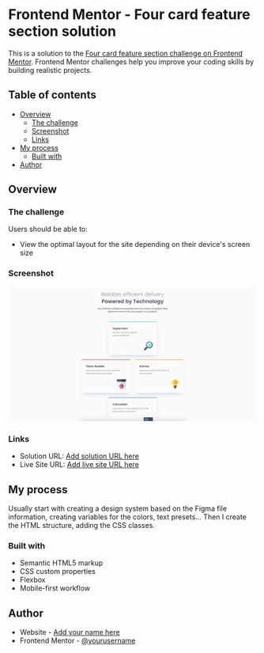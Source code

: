 # Frontend Mentor - Four card feature section solution

This is a solution to the [Four card feature section challenge on Frontend Mentor](https://www.frontendmentor.io/challenges/four-card-feature-section-weK1eFYK). Frontend Mentor challenges help you improve your coding skills by building realistic projects.

## Table of contents

- [Overview](#overview)
  - [The challenge](#the-challenge)
  - [Screenshot](#screenshot)
  - [Links](#links)
- [My process](#my-process)
  - [Built with](#built-with)
- [Author](#author)

## Overview

### The challenge

Users should be able to:

- View the optimal layout for the site depending on their device's screen size

### Screenshot

![](./screenshot.jpg)

### Links

- Solution URL: [Add solution URL here](https://github.com/psegarel/fem-four-cards)
- Live Site URL: [Add live site URL here](https://psegarel.github.io/fem-four-cards/)

## My process

Usually start with creating a design system based on the Figma file information, creating variables for the colors, text presets... Then I create the HTML structure, adding the CSS classes.

### Built with

- Semantic HTML5 markup
- CSS custom properties
- Flexbox
- Mobile-first workflow

## Author

- Website - [Add your name here](https://patrick-segarel.com)
- Frontend Mentor - [@yourusername](https://www.frontendmentor.io/profile/psegarel)
